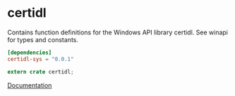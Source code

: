 # certidl #
Contains function definitions for the Windows API library certidl. See winapi for types and constants.

```toml
[dependencies]
certidl-sys = "0.0.1"
```

```rust
extern crate certidl;
```

[Documentation](https://retep998.github.io/doc/certidl/)
